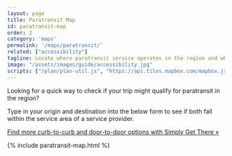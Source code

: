 ```yaml
---
layout: page
title: Paratransit Map
id: paratransit-map
order: 2
category: 'maps'
permalink: '/maps/paratransit/'
related: ["accessibility"]
tagline: Locate where paratransit service operates in the region and whether or not your trip falls into the service area.
image: "/assets/images/guide/accessibility.jpg"
scripts: ["/plan/plan-util.js", "https://api.tiles.mapbox.com/mapbox.js/plugins/turf/v2.0.0/turf.min.js"]
---
```


Looking for a quick way to check if your trip might qualify for paratransit in the region?

Type in your origin and destination into the below form to see if both fall within the service area of a service provider.

[Find more curb-to-curb and door-to-door options with Simply Get There »](http://www.simplygetthere.org)

{% include paratransit-map.html %}
